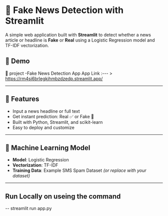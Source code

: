 # 📰 Fake News Detection with Streamlit

A simple web application built with **Streamlit** to detect whether a news article or headline is **Fake** or **Real** using a Logistic Regression model and TF-IDF vectorization.

## 🚀 Demo

🔗 project -Fake News Detection App
App Link :--- > https://rm4sj6brlegkjhmbzdzedp.streamlit.app/



---

## 📌 Features

- Input a news headline or full text
- Get instant prediction: Real ✅ or Fake 🚨
- Built with Python, Streamlit, and scikit-learn
- Easy to deploy and customize

---

## 🧠 Machine Learning Model

- **Model**: Logistic Regression
- **Vectorization**: TF-IDF
- **Training Data**: Example SMS Spam Dataset *(or replace with your dataset)*

---

## Run Locally on useing the command
  --   streamlit run app.py


